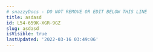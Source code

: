 ```yaml
---
# snazzyDocs - DO NOT REMOVE OR EDIT BELOW THIS LINE
title: asdasd
id: L54-659K-XGR-9GZ
slug: asdasd
isVisible: true
lastUpdated: '2022-03-16 03:49:06'
---
```

